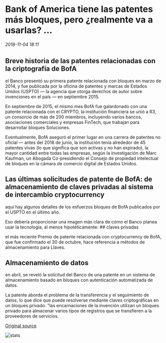 # Bank of America tiene las patentes más bloques, pero ¿realmente va a usarlas? ...

###### 2018-11-04 18:11

## Breve historia de las patentes relacionadas con la criptografía de BofA

el Banco presentó su primera patente relacionada con bloques en marzo de 2014, y fue publicada por la oficina de patentes y marcas de Estados Unidos (USPTO) — la agencia que otorga derechos de autor sobre invenciones en el país — en septiembre 2015.

En septiembre de 2015, el mismo mes BofA fue galardonado con una patente relacionada con el CRYPTO, la institución financiera se unió a R3, un consorcio de más de 200 miembros, incluyendo varios bancos, asociaciones comerciales y empresas FinTech, que trabajan para desarrollar bloques Soluciones.

Eventualmente, BofA aseguró el primer lugar en una carrera de patentes no oficial — antes del 2018 de junio, la institución tenía alrededor de 45 patentes vivas (lo que significa que son activas y no han expirado), la mayor cantidad entre todas las empresas, según la investigación de Marc Kaufman, un Abogada Co-presidiendo el Consejo de propiedad intelectual de bloques en la cámara de comercio digital de Estados Unidos.

## Las últimas solicitudes de patente de BofA: de almacenamiento de claves privadas al sistema de intercambio cryptocurrency

aquí hay algunos detalles de los esfuerzos bloques de BofA publicados por el USPTO en el último año.

Eso debería proporcionar una imagen más clara de cómo el Banco planea usar la tecnología, al menos hipotéticamente: ## claves privadas

el más reciente Premio de patente relacionada con cryptocurrency de BofA, que fue confirmado el 30 de octubre, hace referencia a métodos de almacenamiento para Llaves.

## Almacenamiento de datos

en abril, se reveló la solicitud del Banco de una patente en un sistema de almacenamiento basado en bloques con autenticación automatizada de datos.

La patente aborda el problema de la transferencia y el seguimiento de datos, lo que dice que puede resolverse mediante claves criptográficas en un bloques privado: "las encarnaciones de la invención utilizan un bloques privado para almacenar varios tipos de registros que se transfieren a la proveedores de servicios.

[Original source](https://cointelegraph.com/news/bank-of-america-has-the-most-blockchain-patents-but-is-it-actually-going-to-use-them)

![stats](https://c.statcounter.com/11760860/0/a89fa40b/1/ "stats")